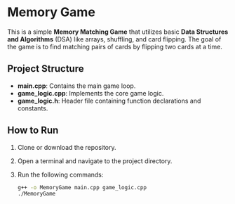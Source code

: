 # Memory Game

This is a simple **Memory Matching Game** that utilizes basic **Data Structures and Algorithms** (DSA) like arrays, shuffling, and card flipping. The goal of the game is to find matching pairs of cards by flipping two cards at a time.

## Project Structure

- **main.cpp**: Contains the main game loop.
- **game_logic.cpp**: Implements the core game logic.
- **game_logic.h**: Header file containing function declarations and constants.

## How to Run

1. Clone or download the repository.
2. Open a terminal and navigate to the project directory.
3. Run the following commands:

   ```bash
   g++ -o MemoryGame main.cpp game_logic.cpp
   ./MemoryGame
